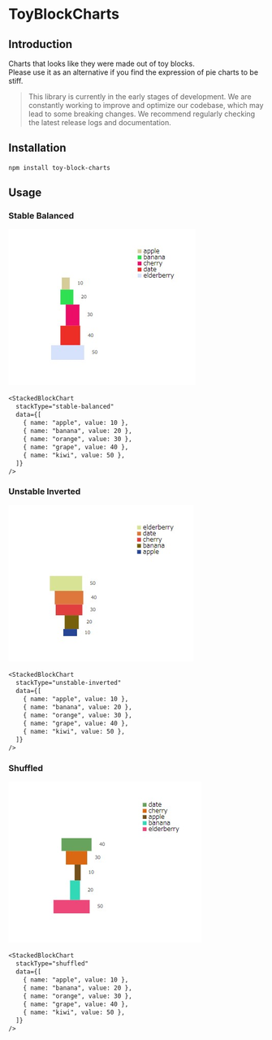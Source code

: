 # ToyBlockCharts

## Introduction

Charts that looks like they were made out of toy blocks.  
Please use it as an alternative if you find the expression of pie charts to be stiff.

> This library is currently in the early stages of development.
> We are constantly working to improve and optimize our codebase, which may lead to some breaking changes.
> We recommend regularly checking the latest release logs and documentation.

## Installation

```
npm install toy-block-charts
```

## Usage

### Stable Balanced

![stable balanced chart](./assets/image-stable-balanced.jpg)

```tsx
<StackedBlockChart
  stackType="stable-balanced"
  data={[
    { name: "apple", value: 10 },
    { name: "banana", value: 20 },
    { name: "orange", value: 30 },
    { name: "grape", value: 40 },
    { name: "kiwi", value: 50 },
  ]}
/>
```

### Unstable Inverted

![unstable inverted chart](./assets/image-unstable-inverted.jpg)

```tsx
<StackedBlockChart
  stackType="unstable-inverted"
  data={[
    { name: "apple", value: 10 },
    { name: "banana", value: 20 },
    { name: "orange", value: 30 },
    { name: "grape", value: 40 },
    { name: "kiwi", value: 50 },
  ]}
/>
```

### Shuffled

![shuffled chart](./assets/image-shuffled.jpg)

```tsx
<StackedBlockChart
  stackType="shuffled"
  data={[
    { name: "apple", value: 10 },
    { name: "banana", value: 20 },
    { name: "orange", value: 30 },
    { name: "grape", value: 40 },
    { name: "kiwi", value: 50 },
  ]}
/>
```
